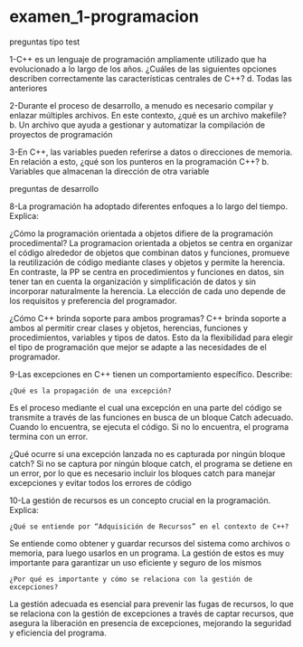 # examen_1-programacion



preguntas tipo test

1-C++ es un lenguaje de programación ampliamente utilizado que ha evolucionado a lo largo de los años. ¿Cuáles de las siguientes opciones describen correctamente las características centrales de C++?
d. Todas las anteriores

2-Durante el proceso de desarrollo, a menudo es necesario compilar y enlazar múltiples archivos. En este contexto, ¿qué es un archivo makefile?
b. Un archivo que ayuda a gestionar y automatizar la compilación de proyectos de programación


3-En C++, las variables pueden referirse a datos o direcciones de memoria. En relación a esto, ¿qué son los punteros en la programación C++?
b. Variables que almacenan la dirección de otra variable


preguntas de desarrollo


8-La programación ha adoptado diferentes enfoques a lo largo del tiempo. Explica:

¿Cómo la programación orientada a objetos difiere de la programación procedimental?
La programacion orientada a objetos se centra en organizar el código alrededor de objetos que combinan datos y funciones, promueve la reutilización de código mediante clases y objetos y permite la herencia. En contraste, la PP se centra en procedimientos y funciones en datos, sin tener tan en cuenta la organización y simplificación de datos y sin incorporar naturalmente la herencia. La elección de cada uno depende de los requisitos y preferencia del programador.   

 ¿Cómo C++ brinda soporte para ambos programas?
C++ brinda soporte a ambos al permitir crear clases y objetos, herencias, funciones y procedimientos, variables y tipos de datos. Esto da la flexibilidad para elegir el tipo de programación que mejor se adapte a las necesidades de el programador.


9-Las excepciones en C++ tienen un comportamiento específico. Describe:

	¿Qué es la propagación de una excepción?
Es el proceso mediante el cual una excepción en una parte del código se transmite a través de las funciones en busca de un bloque Catch adecuado. Cuando lo encuentra, se ejecuta el código. Si no lo encuentra, el programa termina con un error.

¿Qué ocurre si una excepción lanzada no es capturada por ningún bloque catch?
Si no se captura por ningún bloque catch, el programa se detiene en un error, por lo que es necesario incluir los bloques catch para manejar excepciones y evitar todos los errores de código

10-La gestión de recursos es un concepto crucial en la programación. Explica:

	¿Qué se entiende por “Adquisición de Recursos” en el contexto de C++?
Se entiende como obtener y guardar recursos del sistema como archivos o memoria, para luego usarlos en un programa. La gestión de estos es muy importante para garantizar un uso eficiente y seguro de los mismos

	¿Por qué es importante y cómo se relaciona con la gestión de excepciones? 
La gestión adecuada es esencial para prevenir las fugas de recursos, lo que se relaciona con la gestión de excepciones a través de captar recursos, que asegura la liberación en presencia de excepciones, mejorando la seguridad y eficiencia del programa.
